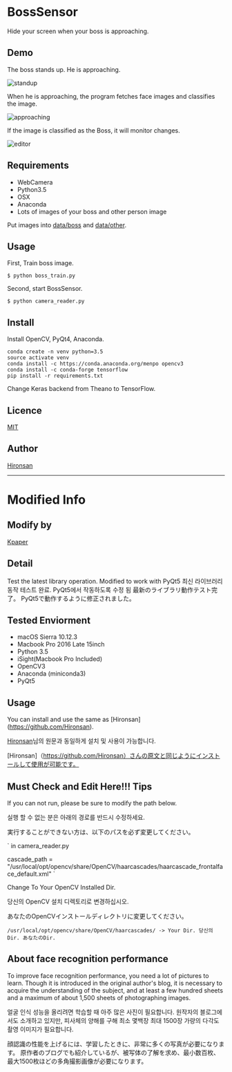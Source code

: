 # BossSensor
Hide your screen when your boss is approaching.

## Demo
The boss stands up. He is approaching.

![standup](https://github.com/Hironsan/BossSensor/blob/master/resource_for_readme/standup.jpg)

When he is approaching, the program fetches face images and classifies the image.
 
![approaching](https://github.com/Hironsan/BossSensor/blob/master/resource_for_readme/approach.jpg)

If the image is classified as the Boss, it will monitor changes.

![editor](https://github.com/Hironsan/BossSensor/blob/master/resource_for_readme/editor.jpg)

## Requirements

* WebCamera
* Python3.5
* OSX
* Anaconda
* Lots of images of your boss and other person image

Put images into [data/boss](https://github.com/Hironsan/BossSensor/tree/master/data/boss) and [data/other](https://github.com/Hironsan/BossSensor/tree/master/data/other).

## Usage
First, Train boss image.

```
$ python boss_train.py
```


Second, start BossSensor. 

```
$ python camera_reader.py
```

## Install
Install OpenCV, PyQt4, Anaconda.

```
conda create -n venv python=3.5
source activate venv
conda install -c https://conda.anaconda.org/menpo opencv3
conda install -c conda-forge tensorflow
pip install -r requirements.txt
```

Change Keras backend from Theano to TensorFlow. 

## Licence

[MIT](https://github.com/Hironsan/BossSensor/blob/master/LICENSE)

## Author

[Hironsan](https://github.com/Hironsan)


------------------


# Modified Info
## Modify by
[Kpaper](http://blog.kpaper.com)

## Detail
Test the latest library operation.
Modified to work with PyQt5
최신 라이브러리 동작 테스트 완료.
PyQt5에서 작동하도록 수정 됨
最新のライブラリ動作テスト完了。
PyQt5で動作するように修正されました。

## Tested Enviorment
* macOS Sierra 10.12.3
* Macbook Pro 2016 Late 15inch
* Python 3.5
* iSight(Macbook Pro Included)
* OpenCV3
* Anaconda (miniconda3)
* PyQt5

## Usage
You can install and use the same as [Hironsan] (https://github.com/Hironsan).

[Hironsan](https://github.com/Hironsan)님의 원문과 동일하게 설치 및 사용이 가능합니다.

[Hironsan]（https://github.com/Hironsan）さんの原文と同じようにインストールして使用が可能です。


## Must Check and Edit Here!!! Tips
If you can not run, please be sure to modify the path below.

실행 할 수 없는 분은 아래의 경로를 반드시 수정하세요.

実行することができない方は、以下のパスを必ず変更してください。

`
in camera_reader.py

cascade_path = "/usr/local/opt/opencv/share/OpenCV/haarcascades/haarcascade_frontalface_default.xml"
`

Change To Your OpenCV Installed Dir. 

당신의 OpenCV 설치 디렉토리로 변경하십시오.

あなたのOpenCVインストールディレクトリに変更してください。

`
/usr/local/opt/opencv/share/OpenCV/haarcascades/ -> Your Dir. 당신의 Dir. あなたのDir.
`

## About face recognition performance
To improve face recognition performance, you need a lot of pictures to learn.
Though it is introduced in the original author's blog, it is necessary to acquire the understanding of the subject, and at least a few hundred sheets and a maximum of about 1,500 sheets of photographing images.

얼굴 인식 성능을 올리려면 학습할 때 아주 많은 사진이 필요합니다.
원작자의 블로그에서도 소개하고 있지만, 피사체의 양해를 구해 최소 몇백장 최대 1500장 가량의 다각도 촬영 이미지가 필요합니다.

顔認識の性能を上げるには、学習したときに、非常に多くの写真が必要になります。
原作者のブログでも紹介しているが、被写体の了解を求め、最小数百枚、最大1500枚ほどの多角撮影画像が必要になります。
